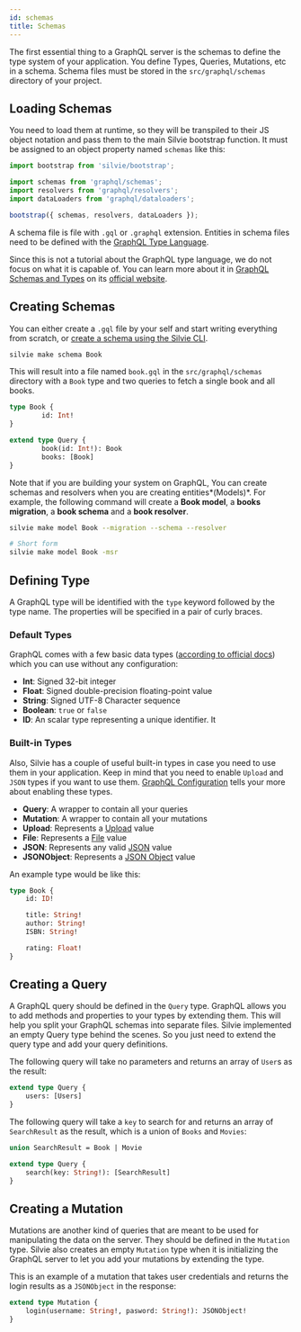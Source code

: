 ```yaml
---
id: schemas
title: Schemas
---
```


The first essential thing to a GraphQL server is the schemas to define the type system of your application. You define
Types, Queries, Mutations, etc in a schema. Schema files must be stored in the `src/graphql/schemas` directory of your
project. 

## Loading Schemas
You need to load them at runtime, so they will be transpiled to their JS object notation and pass them to the
main Silvie bootstrap function. It must be assigned to an object property named `schemas` like this: 

```typescript
import bootstrap from 'silvie/bootstrap';

import schemas from 'graphql/schemas';
import resolvers from 'graphql/resolvers';
import dataLoaders from 'graphql/dataloaders';

bootstrap({ schemas, resolvers, dataLoaders });
```

A schema file is file with `.gql` or `.graphql` extension. Entities in schema files need to be defined with the 
[GraphQL Type Language](https://graphql.org/learn/schema/#type-language). 

Since this is not a tutorial about the GraphQL type language, we do not focus on what it is capable of. You can learn 
more about it in [GraphQL Schemas and Types](https://graphql.org/learn/schema/) on its 
[official website](https://graphql.org).

## Creating Schemas
You can either create a `.gql` file by your self and start writing everything from scratch, or 
[create a schema using the Silvie CLI](cli.md#make).

```bash
silvie make schema Book
```

This will result into a file named `book.gql` in the `src/graphql/schemas` directory with a `Book` type and two queries
to fetch a single book and all books.

```graphql
type Book {
        id: Int!
}

extend type Query {
        book(id: Int!): Book
        books: [Book]
}
```

Note that if you are building your system on GraphQL, You can create schemas and resolvers when you are creating 
entities*(Models)*. For example, the following command will create a **Book model**, a **books migration**, a
**book schema** and a **book resolver**.

```bash
silvie make model Book --migration --schema --resolver

# Short form
silvie make model Book -msr
```

## Defining Type
A GraphQL type will be identified with the `type` keyword followed by the type name. The properties will be specified in
a pair of curly braces.

### Default Types
GraphQL comes with a few basic data types ([according to official docs](https://graphql.org/learn/schema/#scalar-types)) 
which you can use without any configuration:
- **Int**: Signed 32-bit integer
- **Float**: Signed double-precision floating-point value
- **String**: Signed UTF-8 Character sequence
- **Boolean**: `true` or `false`
- **ID**: An scalar type representing a unique identifier. It
 
### Built-in Types
Also, Silvie has a couple of useful built-in types in case you need to use them in your application. Keep in mind that 
you need to enable `Upload` and `JSON` types if you want to use them. [GraphQL Configuration](configuration.md#graphql) 
tells your more about enabling these types.
- **Query**: A wrapper to contain all your queries
- **Mutation**: A wrapper to contain all your mutations
- **Upload**: Represents a [Upload](graphql.md#upload) value
- **File**: Represents a [File](graphql.md#file) value
- **JSON**: Represents any valid [JSON](graphql.md#json) value
- **JSONObject**: Represents a [JSON Object](graphql.md#jsonobject) value

An example type would be like this:

```graphql
type Book {
    id: ID!

    title: String!
    author: String!
    ISBN: String!

    rating: Float!
}
```

## Creating a Query
A GraphQL query should be defined in the `Query` type. GraphQL allows you to add methods and properties to your types by
extending them. This will help you split your GraphQL schemas into separate files. Silvie implemented an empty Query 
type behind the scenes. So you just need to extend the query type and add your query definitions. 

The following query will take no parameters and returns an array of `User`s as the result:
```graphql
extend type Query {
    users: [Users]
}
```

The following query will take a `key` to search for and returns an array of `SearchResult` as the result, which is a 
union of `Books` and `Movies`:

```graphql
union SearchResult = Book | Movie

extend type Query {
    search(key: String!): [SearchResult]
}
```

## Creating a Mutation
Mutations are another kind of queries that are meant to be used for manipulating the data on the server. They should be 
defined in the `Mutation` type. Silvie also creates an empty `Mutation` type when it is initializing the GraphQL server
to let you add your mutations by extending the type.

This is an example of a mutation that takes user credentials and returns the login results as a `JSONObject` in the 
response:

```graphql
extend type Mutation {
    login(username: String!, pasword: String!): JSONObject!
}
```
